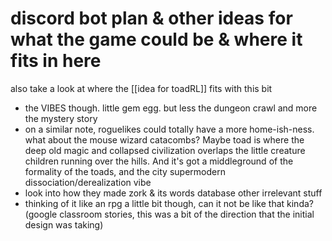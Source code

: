 # discord bot plan & other ideas for what the game could be & where it fits in here
also take a look at where the [[idea for toadRL]] fits with this bit
- the VIBES though. little gem egg. but less the dungeon crawl and more the mystery story
- on a similar note, roguelikes could totally have a more home-ish-ness. what about the mouse wizard catacombs? Maybe toad is where the deep old magic and collapsed civilization overlaps the little creature children running over the hills. And it's got a middleground of the formality of the toads, and the city supermodern dissociation/derealization vibe
- look into how they made zork & its words database other irrelevant stuff
- thinking of it like an rpg a little bit though, can it not be like that kinda? (google classroom stories, this was a bit of the direction that the initial design was taking)